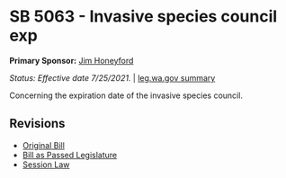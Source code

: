 # SB 5063 - Invasive species council exp
**Primary Sponsor:** [Jim Honeyford](/person/leg/jim.honeyford.md)

*Status: Effective date 7/25/2021.* | [leg.wa.gov summary](https://app.leg.wa.gov/billsummary?BillNumber=5063&Year=2021)

Concerning the expiration date of the invasive species council.

## Revisions
* [Original Bill](1/)
* [Bill as Passed Legislature](1/)
* [Session Law](1/)